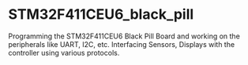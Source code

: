 # STM32F411CEU6_black_pill
Programming the STM32F411CEU6 Black Pill Board and working on the peripherals like UART, I2C, etc. Interfacing Sensors, Displays with the controller using various protocols.
